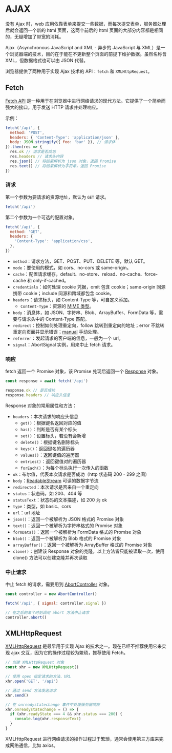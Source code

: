 # AJAX

没有 Ajax 时，web 应用依靠表单来提交一些数据，而每次提交表单，服务器处理后就会返回一个新的 html 页面，这两个前后的 html 页面的大部分内容都是相同的，无疑增加了带宽的消耗。

Ajax（Asynchronous JavaScript and XML - 异步的 JavaScript 与 XML）是一个浏览器端的技术，目的在于能在不更新整个页面的前提下维护数据。虽然名称含 XML，但数据格式也可以由 JSON 代替。

浏览器提供了两种用于实现 Ajax 技术的 API：`fetch` 和 `XMLHttpRequest`。

## Fetch

[Fetch API](https://developer.mozilla.org/zh-CN/docs/Web/API/fetch) 是一种用于在浏览器中进行网络请求的现代方法。它提供了一个简单而强大的接口，用于发送 HTTP 请求并处理响应。

示例：

```js
fetch('/api', {
  method: 'POST',
  headers: { 'Content-Type': 'application/json' },
  body: JSON.stringify({ foo: 'bar' }), // 请求体
}).then(res => {
  res.ok // 请求是否成功
  res.headers // 请求头内容
  res.json() // 将结果解析为 json 对象，返回 Promise
  res.text() // 将结果解析为字符串，返回 Promise
})
```

### 请求

第一个参数为要请求的资源地址，默认为 `GET` 请求。

```js
fetch('/api')
```

第二个参数为一个可选的配置对象。

```js
fetch('/api', {
  method: 'GET',
  headers: {
    'Content-Type': 'application/css',
  },
})
```

- `method`：请求方法，GET、POST、PUT、DELETE 等，默认 GET。
- `mode`：要使用的模式，如 cors、no-cors 或 same-origin。
- `cache`：配置请求缓存，default、no-store、reload、no-cache、force-cache 和 only-if-cached。
- `credentials`：如何处理 cookie 凭据，omit 包含 cookie；same-origin 同源携带 cookie；include 同源和跨域都包含 cookie。
- `headers`：请求标头，如 Content-Type 等，可自定义添加。
  - `Content-Type`：资源的 [MIME 类型](https://www.iana.org/assignments/media-types/media-types.xhtml)。
- `body`：消息体，如 JSON、字符串、Blob、ArrayBuffer、FormData 等，需要与请求头中的 Content-Type 匹配。
- `redirect`：控制如何处理重定向，follow 跳转到重定向的地址；error 不跳转重定向页面并显示错误；[manual](https://fetch.spec.whatwg.org/#concept-request-redirect-mode) 手动处理。
- `referrer`：发起请求的客户端的信息，一般为一个 url。
- `signal`：AbortSignal 实例，用来中止 fetch 请求。

### 响应

fetch 返回一个 Promise 对象，该 Promise 兑现后返回一个 [Response](https://developer.mozilla.org/zh-CN/docs/Web/API/Response) 对象。

```js
const response = await fetch('/api')

response.ok // 是否成功
response.headers // 响应头信息
```

Response 对象的常用属性和方法：

- `headers`：本次请求的响应头信息
  - `get()`：根据键名返回对应的值
  - `has()`：判断是否有某个标头
  - `set()`：设置标头，若没有会新增
  - `delete()`：根据键名删除标头
  - `keys()`：返回键名的遍历器
  - `values()`：返回键值的遍历器
  - `entries()`：返回键值对的遍历器
  - `forEach()`：为每个标头执行一次传入的函数
- `ok`：布尔值，代表本次请求是否成功（http 状态码 200 - 299 之间）
- `body`：[ReadableStream](https://developer.mozilla.org/zh-CN/docs/Web/API/ReadableStream) 可读的数据字节流
- `redirected`：本次请求是否来自一个重定向
- `status`：状态码，如 200、404 等
- `statusText`：状态码的文本描述，如 200 为 ok
- `type`：类型，如 basic、cors
- `url`：url 地址
- `json()`：返回一个被解析为 JSON 格式的 Promise 对象
- `text()`：返回一个被解析为字符串格式的 Promise 对象
- `formData()`：返回一个被解析为 FormData 格式的 Promise 对象
- `blob()`：返回一个被解析为 Blob 格式的 Promise 对象
- `arrayBuffer()`：返回一个被解析为 ArrayBuffer 格式的 Promise 对象
- `clone()`：创建该 Response 对象的克隆，以上方法皆只能被读取一次，使用 clone() 方法可以创建克隆并再次读取

### 中止请求

中止 fetch 的请求，需要用到 [AbortController](https://developer.mozilla.org/zh-CN/docs/Web/API/AbortController) 对象。

```js
const controller = new AbortController()

fetch('/api', { signal: controller.signal })

// 在之后的某个时刻调用 abort 方法中止请求
controller.abort()
```

## XMLHttpRequest

[XMLHttpRequest](https://developer.mozilla.org/zh-CN/docs/Web/API/XMLHttpRequest) 是最早用于实现 Ajax 的技术之一。现在已经不推荐使用它来实现 ajax 交互，因为它的操作过程较为繁琐，推荐使用 Fetch。

```js
// 创建 XMLHttpRequest 对象
const xhr = new XMLHttpRequest()

// 使用 open 指定请求的方法、URL
xhr.open('GET', '/api')

// 通过 send 方法发送请求
xhr.send()

// 在 onreadystatechange 事件中处理服务器响应
xhr.onreadystatechange = () => {
  if (xhr.readyState === 4 && xhr.status === 200) {
    console.log(xhr.responseText)
  }
}
```

XMLHttpRequest 进行网络请求的操作过程过于繁琐，通常会使用第三方库来完成网络通信，比如 axios。
